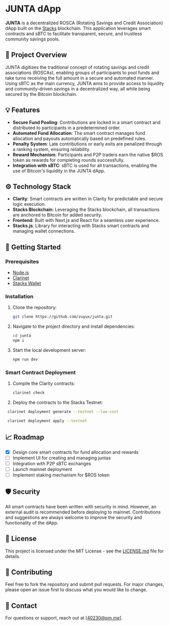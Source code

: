 # JUNTA dApp

**JUNTA** is a decentralized ROSCA (Rotating Savings and Credit Association) dApp built on the [Stacks](https://www.stacks.co) blockchain. This application leverages smart contracts and sBTC to facilitate transparent, secure, and trustless community savings pools.

## 📌 Project Overview

JUNTA digitizes the traditional concept of rotating savings and credit associations (ROSCAs), enabling groups of participants to pool funds and take turns receiving the full amount in a secure and automated manner. Using sBTC as the main currency, JUNTA aims to provide access to liquidity and community-driven savings in a decentralized way, all while being secured by the Bitcoin blockchain.

## 💡 Features

- **Secure Fund Pooling**: Contributions are locked in a smart contract and distributed to participants in a predetermined order.
- **Automated Fund Allocation**: The smart contract manages fund allocation and payouts automatically based on predefined rules.
- **Penalty System**: Late contributions or early exits are penalized through a ranking system, ensuring reliability.
- **Reward Mechanism**: Participants and P2P traders earn the native $ROS token as rewards for completing rounds successfully.
- **Integration with sBTC**: sBTC is used for all transactions, enabling the use of Bitcoin's liquidity in the JUNTA dApp.

## ⚙️ Technology Stack

- **Clarity**: Smart contracts are written in Clarity for predictable and secure logic execution.
- **Stacks Blockchain**: Leveraging the Stacks blockchain, all transactions are anchored to Bitcoin for added security.
- **Frontend**: Built with Next.js and React for a seamless user experience.
- **Stacks.js**: Library for interacting with Stacks smart contracts and managing wallet connections.

## 🚀 Getting Started

### Prerequisites

- [Node.js](https://nodejs.org/)
- [Clarinet](https://github.com/hirosystems/clarinet)
- [Stacks Wallet](https://www.hiro.so/wallet)

### Installation

1. Clone the repository:
   ```bash
   git clone https://github.com/zuyux/junta.git
   ```
2. Navigate to the project directory and install dependencies:
   ```bash
   cd junta
   npm i
   ```
3. Start the local development server:
   ```bash
   npm run dev
   ```

### Smart Contract Deployment

1. Compile the Clarity contracts:
   ```bash
   clarinet check
   ```
2. Deploy the contracts to the Stacks Testnet:
  ```bash
   clarinet deployment generate --testnet --low-cost
   ``` 
  ```bash
   clarinet deployment apply --testnet
   ```

## 📈 Roadmap

- [x] Design core smart contracts for fund allocation and rewards
- [ ] Implement UI for creating and managing juntas
- [ ] Integration with P2P sBTC exchanges
- [ ] Launch mainnet deployment
- [ ] Implement staking mechanism for $ROS token

## 🛡️ Security

All smart contracts have been written with security in mind. However, an external audit is recommended before deploying to mainnet. Contributions and suggestions are always welcome to improve the security and functionality of the dApp.

## 📄 License

This project is licensed under the MIT License - see the [LICENSE.md](LICENSE.md) file for details.

## 🤝 Contributing

Feel free to fork the repository and submit pull requests. For major changes, please open an issue first to discuss what you would like to change.

## 📧 Contact

For questions or support, reach out at [40230@pm.me].
